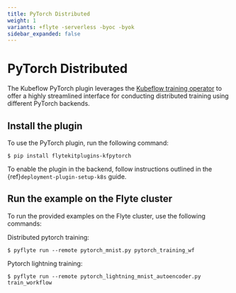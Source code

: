 ```yaml
---
title: PyTorch Distributed
weight: 1
variants: +flyte -serverless -byoc -byok
sidebar_expanded: false
---
```


# PyTorch Distributed

The Kubeflow PyTorch plugin leverages the [Kubeflow training operator](https://github.com/kubeflow/training-operator)
to offer a highly streamlined interface for conducting distributed training using different PyTorch backends.

## Install the plugin

To use the PyTorch plugin, run the following command:

```shell
$ pip install flytekitplugins-kfpytorch
```

To enable the plugin in the backend, follow instructions outlined in the {ref}`deployment-plugin-setup-k8s` guide.

## Run the example on the Flyte cluster

To run the provided examples on the Flyte cluster, use the following commands:

Distributed pytorch training:

```shell
$ pyflyte run --remote pytorch_mnist.py pytorch_training_wf
```

Pytorch lightning training:

```shell
$ pyflyte run --remote pytorch_lightning_mnist_autoencoder.py train_workflow
```


